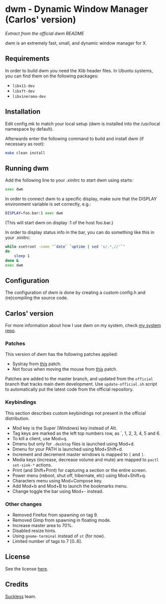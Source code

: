 # dwm - Dynamic Window Manager (Carlos' version)

_Extract from the official dwm README_

dwm is an extremely fast, small, and dynamic window manager for X.


## Requirements

In order to build dwm you need the Xlib header files. In Ubuntu systems, you
can find them on the following packages:
- `libx11-dev`
- `libxft-dev`
- `libxinerama-dev`


## Installation

Edit config.mk to match your local setup (dwm is installed into
the /usr/local namespace by default).

Afterwards enter the following command to build and install dwm (if
necessary as root):

```bash
make clean install
```


## Running dwm

Add the following line to your .xinitrc to start dwm using startx:

```bash
exec dwm
```

In order to connect dwm to a specific display, make sure that
the DISPLAY environment variable is set correctly, e.g.:

```bash
DISPLAY=foo.bar:1 exec dwm
```

(This will start dwm on display :1 of the host foo.bar.)

In order to display status info in the bar, you can do something
like this in your .xinitrc:

```bash
while xsetroot -name "`date` `uptime | sed 's/.*,//'`"
do
    sleep 1
done &
exec dwm
```


## Configuration

The configuration of dwm is done by creating a custom config.h
and (re)compiling the source code.

## Carlos' version

For more information about how I use dwm on my system, check 
[my system repo](https://github.com/CarlosMecha/system/tree/master/wm).

### Patches

This version of dwm has the following patches applied:

* Systray from [this](https://dwm.suckless.org/patches/systray/dwm-systray-20200610-f09418b.diff) patch.
* Not focus when moving the mouse from
  [this](https://dwm.suckless.org/patches/focusonclick/dwm-focusonclick-20200110-61bb8b2.diff)
patch.

Patches are added to the master branch, and updated from the `official` branch
that tracks main dwm development. Use `update-official.sh` script to automatically
put the latest code from the official repository.

### Keybindings

This section describes custom keybindings not present in the official distribution.

* Mod key is the Super (Windows) key instead of Alt.
* Tag keys are marked as the left top numbers row, as \`, 1, 2, 3, 4, 5 and 6.
* To kill a client, use Mod+q.
* Dmenu but only for `.desktop` files is launched using Mod+d.
* Dmenu for your PATH is launched using Mod+Shift+d.
* Increment and decrement master windows is mapped to `[` and `]`.
* Media keys (increase, decrease volume and mute) are mapped to `pactl set-sink-*` actions.
* Print (and Shift+Print) for capturing a section or the entire screen.
* Power menu (reboot, shut off, hibernate, etc) using Mod+Shift+q.
* Characters menu using Mod+Compose key.
* Add Mod+b and Mod+B to launch the bookmarks menu.
* Change toggle the bar using Mod+- instead.

### Other changes

* Removed Firefox from spawning on tag 9.
* Removed Gimp from spawning in floating mode.
* Increase master area to 70%.
* Disabled resize hints.
* Using `gnome-terminal` instead of `st` (for now).
* Limited number of tags to 7 [0..6].

## License

See the license [here](LICENSE).


## Credits

[Suckless](https://suckless.org/) team.
